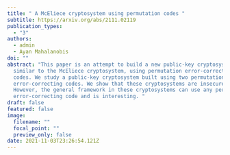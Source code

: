 ```yaml
---
title: " A McEliece cryptosystem using permutation codes "
subtitle: https://arxiv.org/abs/2111.02119
publication_types:
  - "3"
authors:
  - admin
  - Ayan Mahalanobis
doi: ""
abstract: "This paper is an attempt to build a new public-key cryptosystem;
  similar to the McEliece cryptosystem, using permutation error-correcting
  codes. We study a public-key cryptosystem built using two permutation
  error-correcting codes. We show that these cryptosystems are insecure.
  However, the general framework in these cryptosystems can use any permutation
  error-correcting code and is interesting. "
draft: false
featured: false
image:
  filename: ""
  focal_point: ""
  preview_only: false
date: 2021-11-03T23:26:54.121Z
---
```

